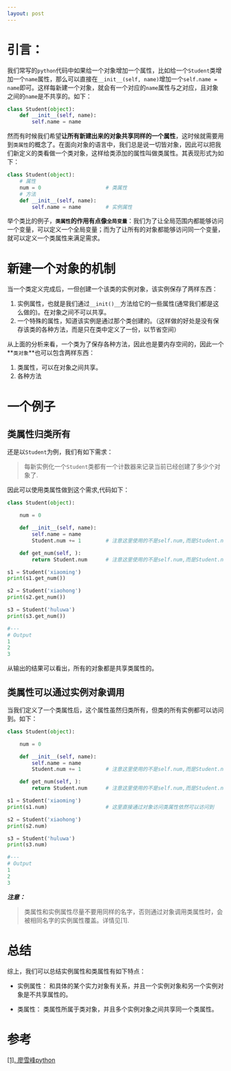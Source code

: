 ```yaml
---
layout: post 
---
```


# 引言：

我们常写的`python`代码中如果给一个对象增加一个属性，比如给一个`Student`类增加一个`name`属性，那么可以直接在`__init__(self, name)`增加一个`self.name = name`即可。这样每新建一个对象，就会有一个对应的`name`属性与之对应，且对象之间的`name`是不共享的。如下：

```python
class Student(object):
    def __init__(self, name):
        self.name = name
```

然而有时候我们希望**让所有新建出来的对象共享同样的一个属性**，这时候就需要用到`类属性`的概念了。在面向对象的语言中，我们总是说一切皆对象，因此可以把我们新定义的类看做一个类对象，这样给类添加的属性叫做类属性。其表现形式为如下：

```python
class Student(object):
    # 属性
    num = 0                     # 类属性
    # 方法
    def __init__(self, name):
        self.name = name        # 实例属性
```

举个类比的例子，**`类属性`的作用有点像`全局变量`**：我们为了让全局范围内都能够访问一个变量，可以定义一个全局变量；而为了让所有的对象都能够访问同一个变量，就可以定义一个类属性来满足需求。

<!-- more -->

# 新建一个对象的机制

当一个类定义完成后，一但创建一个该类的实例对象，该实例保存了两样东西：
1. 实例属性，也就是我们通过`__init()__`方法给它的一些属性(通常我们都是这么做的)。在对象之间不可以共享。
2. 一个特殊的属性，知道该实例是通过那个类创建的。（这样做的好处是没有保存该类的各种方法，而是只在类中定义了一份，以节省空间）

从上面的分析来看，一个类为了保存各种方法，因此也是要内存空间的，因此一个**`类对象`**也可以包含两样东西：
1. 类属性，可以在对象之间共享。
2. 各种方法

# 一个例子
## 类属性归类所有
还是以`Student`为例，我们有如下需求：

> 每新实例化一个`Student`类都有一个计数器来记录当前已经创建了多少个对象了.

因此可以使用类属性做到这个需求,代码如下：
```python
class Student(object):

    num = 0

    def __init__(self, name):
        self.name = name
        Student.num += 1        # 注意这里使用的不是self.num,而是Student.num

    def get_num(self, ):
        return Student.num      # 注意这里使用的不是self.num,而是Student.num 

s1 = Student('xiaoming')
print(s1.get_num())

s2 = Student('xiaohong')
print(s2.get_num())

s3 = Student('huluwa')
print(s3.get_num())

#---
# Output
1
2
3
```
从输出的结果可以看出，所有的对象都是共享类属性的。

## 类属性可以通过实例对象调用
当我们定义了一个类属性后，这个属性虽然归类所有，但类的所有实例都可以访问到。如下：
```python
class Student(object):

    num = 0

    def __init__(self, name):
        self.name = name
        Student.num += 1        # 注意这里使用的不是self.num,而是Student.num

    def get_num(self, ):
        return Student.num      # 注意这里使用的不是self.num,而是Student.num 

s1 = Student('xiaoming')
print(s1.num)                   # 这里直接通过对象访问类属性依然可以访问到

s2 = Student('xiaohong')
print(s2.num)

s3 = Student('huluwa')
print(s3.num)

#---
# Output
1
2
3
```
***注意：*** 
> 类属性和实例属性尽量不要用同样的名字，否则通过对象调用类属性时，会被相同名字的实例属性覆盖。详情见[1].

# 总结
综上，我们可以总结实例属性和类属性有如下特点：

- 实例属性：
    和具体的某个实力对象有关系，并且一个实例对象和另一个实例对象是不共享属性的。

- 类属性：
    类属性所属于类对象，并且多个实例对象之间共享同一个类属性。

# 参考
[\[1\]. 廖雪峰python](https://www.liaoxuefeng.com/wiki/0014316089557264a6b348958f449949df42a6d3a2e542c000)
